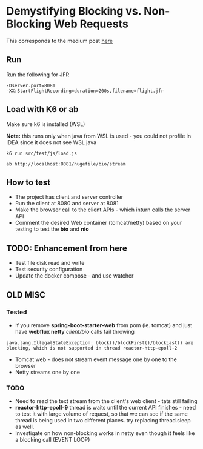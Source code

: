 # Demystifying Blocking vs. Non-Blocking Web Requests

This corresponds to the medium post [here](https://medium.com/p/ef95ca9f02b7/edit)

## Run

Run the following for JFR
```
-Dserver.port=8081
-XX:StartFlightRecording=duration=200s,filename=flight.jfr
```

## Load with K6 or ab

Make sure k6 is installed (WSL) 

**Note:** this runs only when java from WSL is used - you could not profile in IDEA since it does not see WSL java 

```
k6 run src/test/js/load.js
```

```
ab http://localhost:8081/hugefile/bio/stream
```

## How to test

- The project has client and server controller
- Run the client at 8080 and server at 8081
- Make the browser call to the client APIs - which inturn calls the server API
- Comment the desired Web container (tomcat/netty) based on your testing to test the __bio__ and __nio__

## TODO: Enhancement from here

- Test file disk read and write
- Test security configuration
- Update the docker compose - and use watcher


## OLD MISC

### Tested

- If you remove **spring-boot-starter-web** from pom (ie. tomcat) and just have **webflux netty** _client/bio_ calls fail throwing
```
java.lang.IllegalStateException: block()/blockFirst()/blockLast() are blocking, which is not supported in thread reactor-http-epoll-2
```
- Tomcat web - does not stream event message one by one to the browser
- Netty streams one by one

### TODO

- Need to read the text stream from the client's web client - tats still failing
- **reactor-http-epoll-9** thread is waits until the current API finishes - need to test it with large volume of
  request, so that we can see if the same thread is being used in two different places. try replacing thread.sleep as
  well.
- Investigate on how non-blocking works in netty even though it feels like a blocking call (EVENT LOOP)


